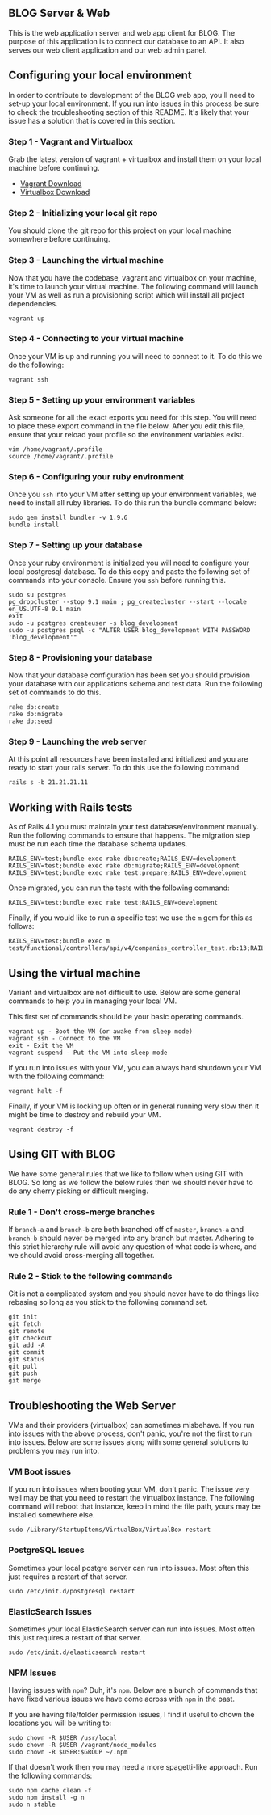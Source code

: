 ## BLOG Server & Web
This is the web application server and web app client for BLOG. The purpose of this application is to connect our database to an API. It also serves our web client application and our web admin panel.

## Configuring your local environment
In order to contribute to development of the BLOG web app, you'll need to set-up your local environment. If you run into issues in this process be sure to check the troubleshooting section of this README. It's likely that your issue has a solution that is covered in this section.

### Step 1 - Vagrant and Virtualbox
Grab the latest version of vagrant + virtualbox and install them on your local machine before continuing.
* [Vagrant Download](http://downloads.vagrantup.com/)
* [Virtualbox Download](https://www.virtualbox.org/wiki/Downloads)

### Step 2 - Initializing your local git repo
You should clone the git repo for this project on your local machine somewhere before continuing.

### Step 3 - Launching the virtual machine
Now that you have the codebase, vagrant and virtualbox on your machine, it's time to launch your virtual machine. The following command will launch your VM as well as run a provisioning script which will install all project dependencies.

    vagrant up

### Step 4 - Connecting to your virtual machine
Once your VM is up and running you will need to connect to it. To do this we do the following:

    vagrant ssh

### Step 5 - Setting up your environment variables
Ask someone for all the exact exports you need for this step. You will need to place these export command in the file below. After you edit this file, ensure that your reload your profile so the environment variables exist.

    vim /home/vagrant/.profile
    source /home/vagrant/.profile

### Step 6 - Configuring your ruby environment
Once you `ssh` into your VM after setting up your environment variables, we need to install all ruby libraries. To do this run the bundle command below:

    sudo gem install bundler -v 1.9.6
    bundle install

### Step 7 - Setting up your database
Once your ruby environment is initialized you will need to configure your local postgresql database. To do this copy and paste the following set of commands into your console. Ensure you `ssh` before running this.

    sudo su postgres
    pg_dropcluster --stop 9.1 main ; pg_createcluster --start --locale en_US.UTF-8 9.1 main
    exit
    sudo -u postgres createuser -s blog_development
    sudo -u postgres psql -c "ALTER USER blog_development WITH PASSWORD 'blog_development'"

### Step 8 - Provisioning your database
Now that your database configuration has been set you should provision your database with our applications schema and test data. Run the following set of commands to do this.

    rake db:create
    rake db:migrate
    rake db:seed

### Step 9 - Launching the web server
At this point all resources have been installed and initialized and you are ready to start your rails server. To do this use the following command:

    rails s -b 21.21.21.11

## Working with Rails tests
As of Rails 4.1 you must maintain your test database/environment manually. Run the following commands to ensure that happens. The migration step must be run each time the database schema updates.

    RAILS_ENV=test;bundle exec rake db:create;RAILS_ENV=development
    RAILS_ENV=test;bundle exec rake db:migrate;RAILS_ENV=development
    RAILS_ENV=test;bundle exec rake test:prepare;RAILS_ENV=development

Once migrated, you can run the tests with the following command:

    RAILS_ENV=test;bundle exec rake test;RAILS_ENV=development

Finally, if you would like to run a specific test we use the `m` gem for this as follows:

    RAILS_ENV=test;bundle exec m test/functional/controllers/api/v4/companies_controller_test.rb:13;RAILS_ENV=development

## Using the virtual machine
Variant and virtualbox are not difficult to use. Below are some general commands to help you in managing your local VM.

This first set of commands should be your basic operating commands.

    vagrant up - Boot the VM (or awake from sleep mode)
    vagrant ssh - Connect to the VM
    exit - Exit the VM
    vagrant suspend - Put the VM into sleep mode

If you run into issues with your VM, you can always hard shutdown your VM with the following command:

    vagrant halt -f

Finally, if your VM is locking up often or in general running very slow then it might be time to destroy and rebuild your VM.

    vagrant destroy -f

## Using GIT with BLOG
We have some general rules that we like to follow when using GIT with BLOG. So long as we follow the below rules then we should never have to do any cherry picking or difficult merging.

### Rule 1 - Don't cross-merge branches
If `branch-a` and `branch-b` are both branched off of `master`, `branch-a` and `branch-b` should never be merged into any branch but master. Adhering to this strict hierarchy rule will avoid any question of what code is where, and we should avoid cross-merging all together.

### Rule 2 - Stick to the following commands
Git is not a complicated system and you should never have to do things like rebasing so long as you stick to the following command set.

    git init
    git fetch
    git remote
    git checkout
    git add -A
    git commit
    git status
    git pull
    git push
    git merge

## Troubleshooting the Web Server
VMs and their providers (virtualbox) can sometimes misbehave. If you run into issues with the above process, don't panic, you're not the first to run into issues. Below are some issues along with some general solutions to problems you may run into.

### VM Boot issues
If you run into issues when booting your VM, don't panic. The issue very well may be that you need to restart the virtualbox instance. The following command will reboot that instance, keep in mind the file path, yours may be installed somewhere else.

    sudo /Library/StartupItems/VirtualBox/VirtualBox restart

### PostgreSQL Issues
Sometimes your local postgre server can run into issues. Most often this just requires a restart of that server.

    sudo /etc/init.d/postgresql restart

### ElasticSearch Issues
Sometimes your local ElasticSearch server can run into issues. Most often this just requires a restart of that server.

    sudo /etc/init.d/elasticsearch restart

### NPM Issues
Having issues with `npm`? Duh, it's `npm`. Below are a bunch of commands that have fixed various issues we have come across with `npm` in the past.

If you are having file/folder permission issues, I find it useful to chown the locations you will be writing to:

    sudo chown -R $USER /usr/local
    sudo chown -R $USER /vagrant/node_modules
    sudo chown -R $USER:$GROUP ~/.npm

If that doesn't work then you may need a more spagetti-like approach. Run the following commands:

    sudo npm cache clean -f
    sudo npm install -g n
    sudo n stable